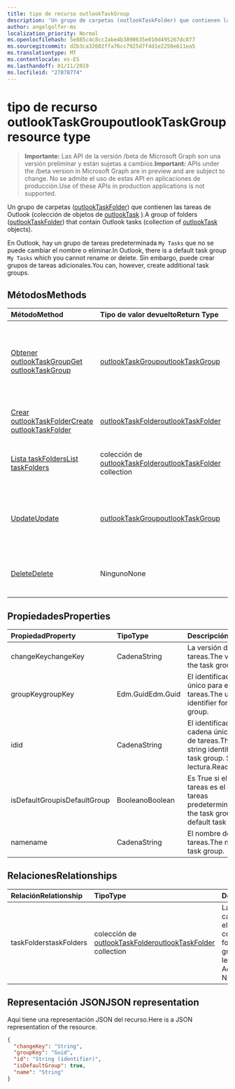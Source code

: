 ```yaml
---
title: tipo de recurso outlookTaskGroup
description: 'Un grupo de carpetas (outlookTaskFolder) que contienen las tareas de Outlook (colección de objetos de outlookTask). '
author: angelgolfer-ms
localization_priority: Normal
ms.openlocfilehash: 5e885c4c8cc2abe4b3890635e010d495267dc877
ms.sourcegitcommit: d2b3ca32602ffa76cc7925d7f4d1e2258e611ea5
ms.translationtype: MT
ms.contentlocale: es-ES
ms.lasthandoff: 01/11/2019
ms.locfileid: "27878774"
---
```

# <a name="outlooktaskgroup-resource-type"></a><span data-ttu-id="7049b-103">tipo de recurso outlookTaskGroup</span><span class="sxs-lookup"><span data-stu-id="7049b-103">outlookTaskGroup resource type</span></span>

> <span data-ttu-id="7049b-104">**Importante:** Las API de la versión /beta de Microsoft Graph son una versión preliminar y están sujetas a cambios.</span><span class="sxs-lookup"><span data-stu-id="7049b-104">**Important:** APIs under the /beta version in Microsoft Graph are in preview and are subject to change.</span></span> <span data-ttu-id="7049b-105">No se admite el uso de estas API en aplicaciones de producción.</span><span class="sxs-lookup"><span data-stu-id="7049b-105">Use of these APIs in production applications is not supported.</span></span>

<span data-ttu-id="7049b-106">Un grupo de carpetas ([outlookTaskFolder](outlooktaskfolder.md)) que contienen las tareas de Outlook (colección de objetos de [outlookTask](outlooktask.md) ).</span><span class="sxs-lookup"><span data-stu-id="7049b-106">A group of folders ([outlookTaskFolder](outlooktaskfolder.md)) that contain Outlook tasks (collection of [outlookTask](outlooktask.md) objects).</span></span> 

<span data-ttu-id="7049b-107">En Outlook, hay un grupo de tareas predeterminada `My Tasks` que no se puede cambiar el nombre o eliminar.</span><span class="sxs-lookup"><span data-stu-id="7049b-107">In Outlook, there is a default task group `My Tasks` which you cannot rename or delete.</span></span> <span data-ttu-id="7049b-108">Sin embargo, puede crear grupos de tareas adicionales.</span><span class="sxs-lookup"><span data-stu-id="7049b-108">You can, however, create additional task groups.</span></span> 


## <a name="methods"></a><span data-ttu-id="7049b-109">Métodos</span><span class="sxs-lookup"><span data-stu-id="7049b-109">Methods</span></span>

| <span data-ttu-id="7049b-110">Método</span><span class="sxs-lookup"><span data-stu-id="7049b-110">Method</span></span>           | <span data-ttu-id="7049b-111">Tipo de valor devuelto</span><span class="sxs-lookup"><span data-stu-id="7049b-111">Return Type</span></span>    |<span data-ttu-id="7049b-112">Descripción</span><span class="sxs-lookup"><span data-stu-id="7049b-112">Description</span></span>|
|:---------------|:--------|:----------|
|[<span data-ttu-id="7049b-113">Obtener outlookTaskGroup</span><span class="sxs-lookup"><span data-stu-id="7049b-113">Get outlookTaskGroup</span></span>](../api/outlooktaskgroup-get.md) | [<span data-ttu-id="7049b-114">outlookTaskGroup</span><span class="sxs-lookup"><span data-stu-id="7049b-114">outlookTaskGroup</span></span>](outlooktaskgroup.md) |<span data-ttu-id="7049b-115">Obtener las propiedades y relaciones del grupo de tareas de Outlook especificado.</span><span class="sxs-lookup"><span data-stu-id="7049b-115">Get the properties and relationships of the specified Outlook task group.</span></span>|
|[<span data-ttu-id="7049b-116">Crear outlookTaskFolder</span><span class="sxs-lookup"><span data-stu-id="7049b-116">Create outlookTaskFolder</span></span>](../api/outlooktaskgroup-post-taskfolders.md) |[<span data-ttu-id="7049b-117">outlookTaskFolder</span><span class="sxs-lookup"><span data-stu-id="7049b-117">outlookTaskFolder</span></span>](outlooktaskfolder.md)| <span data-ttu-id="7049b-118">Crear una carpeta de tareas de Outlook.</span><span class="sxs-lookup"><span data-stu-id="7049b-118">Create an Outlook task folder.</span></span>|
|[<span data-ttu-id="7049b-119">Lista taskFolders</span><span class="sxs-lookup"><span data-stu-id="7049b-119">List taskFolders</span></span>](../api/outlooktaskgroup-list-taskfolders.md) |<span data-ttu-id="7049b-120">colección de [outlookTaskFolder](outlooktaskfolder.md)</span><span class="sxs-lookup"><span data-stu-id="7049b-120">[outlookTaskFolder](outlooktaskfolder.md) collection</span></span>| <span data-ttu-id="7049b-121">Obtener una colección de carpetas de tareas de Outlook.</span><span class="sxs-lookup"><span data-stu-id="7049b-121">Get a collection of Outlook task folders.</span></span>|
|[<span data-ttu-id="7049b-122">Update</span><span class="sxs-lookup"><span data-stu-id="7049b-122">Update</span></span>](../api/outlooktaskgroup-update.md) | [<span data-ttu-id="7049b-123">outlookTaskGroup</span><span class="sxs-lookup"><span data-stu-id="7049b-123">outlookTaskGroup</span></span>](outlooktaskgroup.md)  |<span data-ttu-id="7049b-124">Actualizar las propiedades modificables de un grupo de tareas de Outlook.</span><span class="sxs-lookup"><span data-stu-id="7049b-124">Update the writable properties of an Outlook task group.</span></span> |
|[<span data-ttu-id="7049b-125">Delete</span><span class="sxs-lookup"><span data-stu-id="7049b-125">Delete</span></span>](../api/outlooktaskgroup-delete.md) | <span data-ttu-id="7049b-126">Ninguno</span><span class="sxs-lookup"><span data-stu-id="7049b-126">None</span></span> |<span data-ttu-id="7049b-127">Eliminar el grupo de tareas de Outlook especificado.</span><span class="sxs-lookup"><span data-stu-id="7049b-127">Delete the specified Outlook task group.</span></span> |

## <a name="properties"></a><span data-ttu-id="7049b-128">Propiedades</span><span class="sxs-lookup"><span data-stu-id="7049b-128">Properties</span></span>
| <span data-ttu-id="7049b-129">Propiedad</span><span class="sxs-lookup"><span data-stu-id="7049b-129">Property</span></span>     | <span data-ttu-id="7049b-130">Tipo</span><span class="sxs-lookup"><span data-stu-id="7049b-130">Type</span></span>   |<span data-ttu-id="7049b-131">Descripción</span><span class="sxs-lookup"><span data-stu-id="7049b-131">Description</span></span>|
|:---------------|:--------|:----------|
|<span data-ttu-id="7049b-132">changeKey</span><span class="sxs-lookup"><span data-stu-id="7049b-132">changeKey</span></span>|<span data-ttu-id="7049b-133">Cadena</span><span class="sxs-lookup"><span data-stu-id="7049b-133">String</span></span>|<span data-ttu-id="7049b-134">La versión del grupo de tareas.</span><span class="sxs-lookup"><span data-stu-id="7049b-134">The version of the task group.</span></span>|
|<span data-ttu-id="7049b-135">groupKey</span><span class="sxs-lookup"><span data-stu-id="7049b-135">groupKey</span></span>|<span data-ttu-id="7049b-136">Edm.Guid</span><span class="sxs-lookup"><span data-stu-id="7049b-136">Edm.Guid</span></span>|<span data-ttu-id="7049b-137">El identificador GUID único para el grupo de tareas.</span><span class="sxs-lookup"><span data-stu-id="7049b-137">The unique GUID identifier for the task group.</span></span>|
|<span data-ttu-id="7049b-138">id</span><span class="sxs-lookup"><span data-stu-id="7049b-138">id</span></span>|<span data-ttu-id="7049b-139">Cadena</span><span class="sxs-lookup"><span data-stu-id="7049b-139">String</span></span>|<span data-ttu-id="7049b-140">El identificador de cadena único del grupo de tareas.</span><span class="sxs-lookup"><span data-stu-id="7049b-140">The unique string identifier of the task group.</span></span> <span data-ttu-id="7049b-141">Solo lectura.</span><span class="sxs-lookup"><span data-stu-id="7049b-141">Read-only.</span></span>|
|<span data-ttu-id="7049b-142">isDefaultGroup</span><span class="sxs-lookup"><span data-stu-id="7049b-142">isDefaultGroup</span></span>|<span data-ttu-id="7049b-143">Booleano</span><span class="sxs-lookup"><span data-stu-id="7049b-143">Boolean</span></span>|<span data-ttu-id="7049b-144">Es True si el grupo de tareas es el grupo de tareas predeterminada.</span><span class="sxs-lookup"><span data-stu-id="7049b-144">True if the task group is the default task group.</span></span>|
|<span data-ttu-id="7049b-145">name</span><span class="sxs-lookup"><span data-stu-id="7049b-145">name</span></span>|<span data-ttu-id="7049b-146">Cadena</span><span class="sxs-lookup"><span data-stu-id="7049b-146">String</span></span>|<span data-ttu-id="7049b-147">El nombre del grupo de tareas.</span><span class="sxs-lookup"><span data-stu-id="7049b-147">The name of the task group.</span></span>|

## <a name="relationships"></a><span data-ttu-id="7049b-148">Relaciones</span><span class="sxs-lookup"><span data-stu-id="7049b-148">Relationships</span></span>
| <span data-ttu-id="7049b-149">Relación</span><span class="sxs-lookup"><span data-stu-id="7049b-149">Relationship</span></span> | <span data-ttu-id="7049b-150">Tipo</span><span class="sxs-lookup"><span data-stu-id="7049b-150">Type</span></span>   |<span data-ttu-id="7049b-151">Description</span><span class="sxs-lookup"><span data-stu-id="7049b-151">Description</span></span>|
|:---------------|:--------|:----------|
|<span data-ttu-id="7049b-152">taskFolders</span><span class="sxs-lookup"><span data-stu-id="7049b-152">taskFolders</span></span>|<span data-ttu-id="7049b-153">colección de [outlookTaskFolder](outlooktaskfolder.md)</span><span class="sxs-lookup"><span data-stu-id="7049b-153">[outlookTaskFolder](outlooktaskfolder.md) collection</span></span>| <span data-ttu-id="7049b-154">La colección de carpetas de tareas en el grupo de tareas.</span><span class="sxs-lookup"><span data-stu-id="7049b-154">The collection of task folders in the task group.</span></span> <span data-ttu-id="7049b-155">Solo lectura.</span><span class="sxs-lookup"><span data-stu-id="7049b-155">Read-only.</span></span> <span data-ttu-id="7049b-156">Admite valores NULL.</span><span class="sxs-lookup"><span data-stu-id="7049b-156">Nullable.</span></span>|

## <a name="json-representation"></a><span data-ttu-id="7049b-157">Representación JSON</span><span class="sxs-lookup"><span data-stu-id="7049b-157">JSON representation</span></span>
<span data-ttu-id="7049b-158">Aquí tiene una representación JSON del recurso.</span><span class="sxs-lookup"><span data-stu-id="7049b-158">Here is a JSON representation of the resource.</span></span>

<!-- {
  "blockType": "resource",
  "optionalProperties": [

  ],
  "@odata.type": "microsoft.graph.outlookTaskGroup"
}-->

```json
{
  "changeKey": "String",
  "groupKey": "Guid",
  "id": "String (identifier)",
  "isDefaultGroup": true,
  "name": "String"
}

```

<!-- uuid: 8fcb5dbc-d5aa-4681-8e31-b001d5168d79
2015-10-25 14:57:30 UTC -->
<!-- {
  "type": "#page.annotation",
  "description": "outlookTaskGroup resource",
  "keywords": "",
  "section": "documentation",
  "tocPath": ""
}-->
